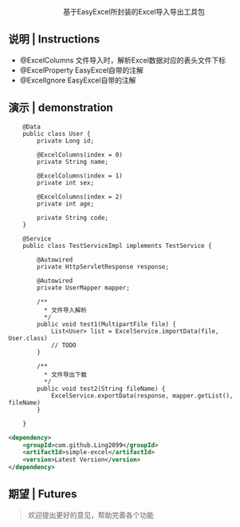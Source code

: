 <p align="center">
  基于EasyExcel所封装的Excel导入导出工具包
</p>



## 说明 | Instructions

- @ExcelColumns 文件导入时，解析Excel数据对应的表头文件下标
- @ExcelProperty EasyExcel自带的注解
- @ExcelIgnore EasyExcel自带的注解



## 演示 | demonstration

```
    @Data
    public class User {
        private Long id;
        
        @ExcelColumns(index = 0)
        private String name;
        
        @ExcelColumns(index = 1)
        private int sex;
        
        @ExcelColumns(index = 2)
        private int age;
        
        private String code;
    }

```


```
    @Service
    public class TestServiceImpl implements TestService {
        
        @Autowired
        private HttpServletResponse response;
        
        @Autowired
        private UserMapper mapper;
        
        /**
          * 文件导入解析
          */
        public void test1(MultipartFile file) {
            List<User> list = ExcelService.importData(file, User.class)
            // TODO
        }
        
        /**
          * 文件导出下载
          */
        public void test2(String fileName) {
            ExcelService.exportData(response, mapper.getList(), fileName)
        }
        
    }  
```


```xml
<dependency>
    <groupId>com.github.Ling2099</groupId>
    <artifactId>simple-excel</artifactId>
    <version>Latest Version</version>
</dependency>
```



## 期望 | Futures

> 欢迎提出更好的意见，帮助完善各个功能

